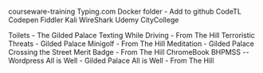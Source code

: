 courseware-training
  Typing.com
  Docker folder - Add to github
  CodeTL
  Codepen
  Fiddler
  Kali
  WireShark
  Udemy
  CityCollege


Toilets - The Gilded Palace
Texting While Driving - From The Hill
Terroristic Threats - Gilded Palace
Minigolf - From The Hill
Meditation - Gilded Palace
Crossing the Street Merit Badge - From The Hill
ChromeBook
BHPMSS -- Wordpress
All is Well - Gilded Palace
All is Well - From The Hill


